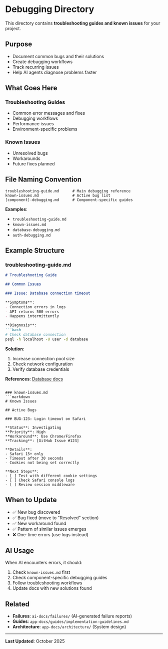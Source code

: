 # Debugging Directory

This directory contains **troubleshooting guides and known issues** for your project.

## Purpose

- Document common bugs and their solutions
- Create debugging workflows
- Track recurring issues
- Help AI agents diagnose problems faster

## What Goes Here

### Troubleshooting Guides
- Common error messages and fixes
- Debugging workflows
- Performance issues
- Environment-specific problems

### Known Issues
- Unresolved bugs
- Workarounds
- Future fixes planned

## File Naming Convention

```
troubleshooting-guide.md      # Main debugging reference
known-issues.md               # Active bug list
[component]-debugging.md      # Component-specific guides
```

**Examples**:
- `troubleshooting-guide.md`
- `known-issues.md`
- `database-debugging.md`
- `auth-debugging.md`

## Example Structure

### troubleshooting-guide.md
```markdown
# Troubleshooting Guide

## Common Issues

### Issue: Database connection timeout

**Symptoms**:
- Connection errors in logs
- API returns 500 errors
- Happens intermittently

**Diagnosis**:
```bash
# Check database connection
psql -h localhost -U user -d database
```

**Solution**:
1. Increase connection pool size
2. Check network configuration
3. Verify database credentials

**References**: [Database docs](https://...)
```

### known-issues.md
```markdown
# Known Issues

## Active Bugs

### BUG-123: Login timeout on Safari

**Status**: Investigating
**Priority**: High
**Workaround**: Use Chrome/Firefox
**Tracking**: [GitHub Issue #123]

**Details**:
- Safari 15+ only
- Timeout after 30 seconds
- Cookies not being set correctly

**Next Steps**:
- [ ] Test with different cookie settings
- [ ] Check Safari console logs
- [ ] Review session middleware
```

## When to Update

- ✅ New bug discovered
- ✅ Bug fixed (move to "Resolved" section)
- ✅ New workaround found
- ✅ Pattern of similar issues emerges
- ❌ One-time errors (use logs instead)

## AI Usage

When AI encounters errors, it should:
1. Check `known-issues.md` first
2. Check component-specific debugging guides
3. Follow troubleshooting workflows
4. Update docs with new solutions found

## Related

- **Failures**: `ai-docs/failures/` (AI-generated failure reports)
- **Guides**: `app-docs/guides/implementation-guidelines.md`
- **Architecture**: `app-docs/architecture/` (System design)

---

**Last Updated**: October 2025
